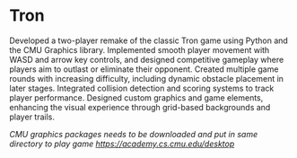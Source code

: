 # Tron
Developed a two-player remake of the classic Tron game using Python and the CMU Graphics library. Implemented smooth player movement with WASD and arrow key controls, and designed competitive gameplay where players aim to outlast or eliminate their opponent. Created multiple game rounds with increasing difficulty, including dynamic obstacle placement in later stages. Integrated collision detection and scoring systems to track player performance. Designed custom graphics and game elements, enhancing the visual experience through grid-based backgrounds and player trails.

*CMU graphics packages needs to be downloaded and put in same directory to play game https://academy.cs.cmu.edu/desktop*

